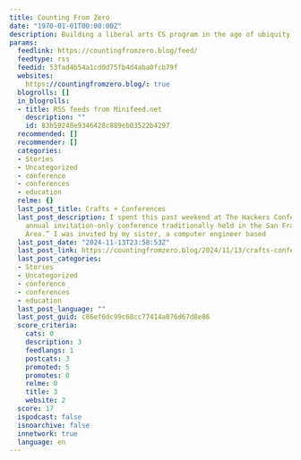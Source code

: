 ```yaml
---
title: Counting From Zero
date: "1970-01-01T00:00:00Z"
description: Building a liberal arts CS program in the age of ubiquity
params:
  feedlink: https://countingfromzero.blog/feed/
  feedtype: rss
  feedid: 53fad4b54a1cd0d75fb4d4aba0fcb79f
  websites:
    https://countingfromzero.blog/: true
  blogrolls: []
  in_blogrolls:
  - title: RSS feeds from Minifeed.net
    description: ""
    id: 83b59248e9346428c889eb03522b4297
  recommended: []
  recommender: []
  categories:
  - Stories
  - Uncategorized
  - conference
  - conferences
  - education
  relme: {}
  last_post_title: Crafts + Conferences
  last_post_description: I spent this past weekend at The Hackers Conference, “an
    annual invitation-only conference traditionally held in the San Francisco Bay
    Area.” I was invited by my sister, a computer engineer based
  last_post_date: "2024-11-13T23:58:53Z"
  last_post_link: https://countingfromzero.blog/2024/11/13/crafts-conferences/
  last_post_categories:
  - Stories
  - Uncategorized
  - conference
  - conferences
  - education
  last_post_language: ""
  last_post_guid: c86ef6dc99c68cc77414a076d67d8e86
  score_criteria:
    cats: 0
    description: 3
    feedlangs: 1
    postcats: 3
    promoted: 5
    promotes: 0
    relme: 0
    title: 3
    website: 2
  score: 17
  ispodcast: false
  isnoarchive: false
  innetwork: true
  language: en
---
```

